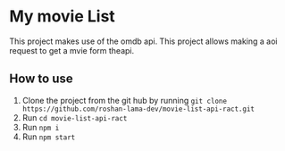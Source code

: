# My movie List

This project makes use of the omdb api. This project allows making a aoi request to get a mvie form theapi.

## How to use

1. Clone the project from the git hub by running `git clone https://github.com/roshan-lama-dev/movie-list-api-ract.git`
2. Run `cd movie-list-api-ract`
3. Run `npm i`
4. Run `npm start`
